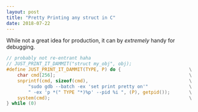 ```yaml
---
layout: post
title: "Pretty Printing any struct in C"
date: 2018-07-22
---
```


While not a great idea for production, it can by _extremely_ handy for debugging.

<!--more-->

~~~ c
// probably not re-entrant haha
// JUST_PRINT_IT_DAMMIT("struct my_obj", obj);
#define JUST_PRINT_IT_DAMMIT(TYPE, P) do {                         \
    char cmd[256];                                                 \
    snprintf(cmd, sizeof(cmd),                                     \
        "sudo gdb --batch -ex 'set print pretty on'"               \
        " -ex 'p *(" TYPE "*)%p' --pid %i ", (P), getpid());       \
    system(cmd);                                                   \
} while (0)

~~~

